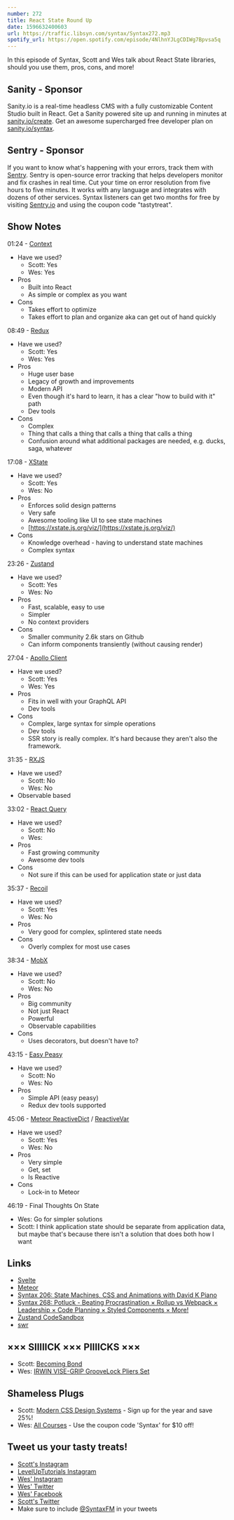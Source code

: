 ```yaml
---
number: 272
title: React State Round Up
date: 1596632400603
url: https://traffic.libsyn.com/syntax/Syntax272.mp3
spotify_url: https://open.spotify.com/episode/4NlhnYJLgCDIWg7Bpvsa5q
---
```


In this episode of Syntax, Scott and Wes talk about React State libraries, should you use them, pros, cons, and more!

## Sanity - Sponsor
Sanity.io is a real-time headless CMS with a fully customizable Content Studio built in React. Get a Sanity powered site up and running in minutes at [sanity.io/create](https://www.sanity.io/create). Get an awesome supercharged free developer plan on [sanity.io/syntax](https://www.sanity.io/syntax).

## Sentry - Sponsor
If you want to know what's happening with your errors, track them with [Sentry](https://sentry.io/). Sentry is open-source error tracking that helps developers monitor and fix crashes in real time. Cut your time on error resolution from five hours to five minutes. It works with any language and integrates with dozens of other services. Syntax listeners can get two months for free by visiting [Sentry.io](https://sentry.io/) and using the coupon code "tastytreat".

## Show Notes

01:24 - [Context](https://reactjs.org/docs/context.html)

* Have we used?
  * Scott: Yes
  * Wes: Yes 
* Pros
  * Built into React
  * As simple or complex as you want
* Cons
  * Takes effort to optimize
  * Takes effort to plan and organize aka can get out of hand quickly

08:49 - [Redux](https://react-redux.js.org/)

* Have we used?
  * Scott: Yes
  * Wes: Yes
* Pros 
  * Huge user base
  * Legacy of growth and improvements
  * Modern API
  * Even though it's hard to learn, it has a clear "how to build with it" path
  * Dev tools
* Cons
  * Complex
  * Thing that calls a thing that calls a thing that calls a thing
  * Confusion around what additional packages are needed, e.g. ducks, saga, whatever

17:08 - [XState](https://xstate.js.org/)

* Have we used?
  * Scott: Yes
  * Wes: No
* Pros
  * Enforces solid design patterns
  * Very safe
  * Awesome tooling like UI to see state machines
  * [https://xstate.js.org/viz/](https://xstate.js.org/viz/)
* Cons
  * Knowledge overhead - having to understand state machines
  * Complex syntax

23:26 - [Zustand](https://github.com/react-spring/zustand)

* Have we used?
  * Scott: Yes
  * Wes: No
* Pros
  * Fast, scalable, easy to use
  * Simpler
  * No context providers
* Cons
  * Smaller community 2.6k stars on Github
  * Can inform components transiently (without causing render)

27:04 - [Apollo Client](https://www.apollographql.com/docs/react/)

* Have we used?
  * Scott: Yes
  * Wes: Yes
* Pros 
  * Fits in well with your GraphQL API
  * Dev tools
* Cons
  * Complex, large syntax for simple operations
  * Dev tools
  * SSR story is really complex. It's hard because they aren't also the framework. 

31:35 - [RXJS](https://github.com/ReactiveX/rxjs)

* Have we used?
  * Scott: No
  * Wes: No
* Observable based

33:02 - [React Query](https://github.com/tannerlinsley/react-query)

* Have we used?
  * Scott: No
  * Wes: 
* Pros
  * Fast growing community
  * Awesome dev tools
* Cons
  * Not sure if this can be used for application state or just data

35:37 - [Recoil](https://recoiljs.org/)

* Have we used?
  * Scott: Yes
  * Wes: No
* Pros
  * Very good for complex, splintered state needs
* Cons
  * Overly complex for most use cases

38:34 - [MobX](https://mobx.js.org/)

* Have we used?
  * Scott: No
  * Wes: No
* Pros
  * Big community
  * Not just React
  * Powerful
  * Observable capabilities
* Cons
  * Uses decorators, but doesn't have to? 

43:15 - [Easy Peasy](https://easy-peasy.now.sh/)

* Have we used?
  * Scott: No
  * Wes: No
* Pros
  * Simple API (easy peasy)
  * Redux dev tools supported

45:06 - [Meteor ReactiveDict](https://docs.meteor.com/api/reactive-dict.html) / [ReactiveVar](https://docs.meteor.com/api/reactive-var.html)

* Have we used?
  * Scott: Yes
  * Wes: No
* Pros
  * Very simple
  * Get, set
  * Is Reactive
* Cons
  * Lock-in to Meteor

46:19 - Final Thoughts On State

* Wes: Go for simpler solutions
* Scott: I think application state should be separate from application data, but maybe that's because there isn't a solution that does both how I want

## Links
* [Svelte](https://svelte.dev/)
* [Meteor](https://www.meteor.com/)
* [Syntax 206: State Machines, CSS and Animations with David K Piano](https://syntax.fm/show/206/state-machines-css-and-animations-with-david-k-piano)
* [Syntax 268: Potluck - Beating Procrastination × Rollup vs Webpack × Leadership × Code Planning × Styled Components × More!](https://syntax.fm/show/268/potluck-beating-procrastination-rollup-vs-webpack-leadership-code-planning-styled-components-more)
* [Zustand CodeSandbox](https://codesandbox.io/s/v8pjv251w7)
* [swr](https://github.com/vercel/swr)

## ××× SIIIIICK ××× PIIIICKS ×××
* Scott: [Becoming Bond](https://www.imdb.com/title/tt6110504/)
* Wes: [IRWIN VISE-GRIP GrooveLock Pliers Set](https://amzn.to/2ZjPybo) 

## Shameless Plugs
* Scott: [Modern CSS Design Systems](https://www.leveluptutorials.com/pro) - Sign up for the year and save 25%!
* Wes: [All Courses](https://wesbos.com/courses/) - Use the coupon code 'Syntax' for $10 off!

## Tweet us your tasty treats!
* [Scott's Instagram](https://www.instagram.com/stolinski/)
* [LevelUpTutorials Instagram](https://www.instagram.com/LevelUpTutorials/)
* [Wes' Instagram](https://www.instagram.com/wesbos/)
* [Wes' Twitter](https://twitter.com/wesbos)
* [Wes' Facebook](https://www.facebook.com/wesbos.developer)
* [Scott's Twitter](https://twitter.com/stolinski)
* Make sure to include [@SyntaxFM](https://twitter.com/SyntaxFM) in your tweets